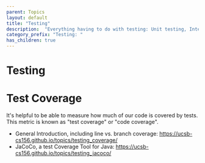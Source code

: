 ```yaml
---
parent: Topics
layout: default
title: "Testing"
description:  "Everything having to do with testing: Unit testing, Integration Testing, Test Coverage"
category_prefix: "Testing: "
has_children: true
---
```


# Testing


# Test Coverage

It's helpful to be able to measure how much of our code is covered by tests.  This metric is known as "test coverage" or "code coverage".  

* General Introduction, including line vs. branch coverage: <https://ucsb-cs156.github.io/topics/testing_coverage/>
* JaCoCo, a test Coverage Tool for Java: <https://ucsb-cs156.github.io/topics/testing_jacoco/>





